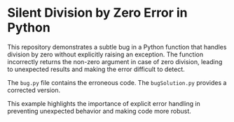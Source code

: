 # Silent Division by Zero Error in Python

This repository demonstrates a subtle bug in a Python function that handles division by zero without explicitly raising an exception. The function incorrectly returns the non-zero argument in case of zero division, leading to unexpected results and making the error difficult to detect.

The `bug.py` file contains the erroneous code. The `bugSolution.py` provides a corrected version. 

This example highlights the importance of explicit error handling in preventing unexpected behavior and making code more robust.